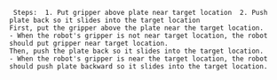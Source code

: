 
     Steps:  1. Put gripper above plate near target location  2. Push plate back so it slides into the target location
    First, put the gripper above the plate near the target location. 
    - When the robot's gripper is not near target location, the robot should put gripper near target location.
    Then, push the plate back so it slides into the target location.
    - When the robot's gripper is near the target location, the robot should push plate backward so it slides into the target location.